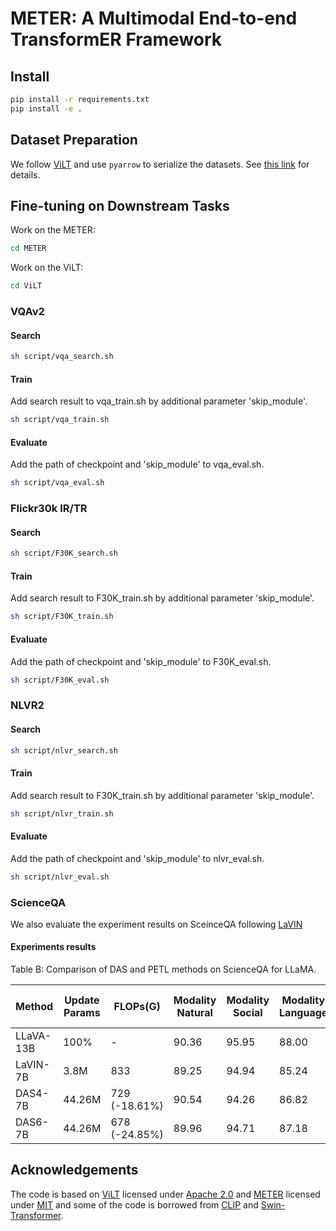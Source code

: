 # METER: A Multimodal End-to-end TransformER Framework

## Install

```bash
pip install -r requirements.txt
pip install -e .
```

## Dataset Preparation

We follow [ViLT](https://github.com/dandelin/ViLT) and use `pyarrow` to serialize the datasets. See [this link](https://github.com/dandelin/ViLT/blob/master/DATA.md) for details.

## Fine-tuning on Downstream Tasks

Work on the METER:

```bash
cd METER
```

Work on the ViLT:

```bash
cd ViLT
```

### VQAv2

#### Search

```bash
sh script/vqa_search.sh
```

#### Train

Add search result to vqa_train.sh by additional parameter 'skip_module'.  

```bash
sh script/vqa_train.sh
```

#### Evaluate

Add the path of checkpoint and 'skip_module' to vqa_eval.sh.

```bash
sh script/vqa_eval.sh
```

### Flickr30k IR/TR

#### Search

```bash
sh script/F30K_search.sh
```

#### Train

Add search result to F30K_train.sh by additional parameter 'skip_module'.  

```bash
sh script/F30K_train.sh
```

#### Evaluate

Add the path of checkpoint and 'skip_module' to F30K_eval.sh.

```bash
sh script/F30K_eval.sh
```

### NLVR2

#### Search

```bash
sh script/nlvr_search.sh
```

#### Train

Add search result to F30K_train.sh by additional parameter 'skip_module'.  

```bash
sh script/nlvr_train.sh
```

#### Evaluate

Add the path of checkpoint and 'skip_module' to nlvr_eval.sh.

```bash
sh script/nlvr_eval.sh
```

### ScienceQA

We also evaluate the experiment results on SceinceQA following [LaVIN](https://github.com/luogen1996/LaVIN/tree/main)

#### Experiments results

<p>Table B: Comparison of DAS and PETL methods on ScienceQA for LLaMA.</p>
<table>
<thead>
<tr>
<th>Method</th>
<th>Update Params</th>
<th>FLOPs(G)</th>
<th>Modality Natural</th>
<th>Modality Social</th>
<th>Modality Language</th>
<th>Context Text</th>
<th>Context Image</th>
<th>Context No</th>
<th>Grade G1-6</th>
<th>Grade G7-12</th>
<th>Avg</th>
</tr>
</thead>
<tbody><tr>
<td>LLaVA-13B</td>
<td>100%</td>
<td>-</td>
<td>90.36</td>
<td>95.95</td>
<td>88.00</td>
<td>89.49</td>
<td>88.00</td>
<td>90.66</td>
<td>90.93</td>
<td>90.90</td>
<td>90.92</td>
</tr>
<tr>
<td>LaVIN-7B</td>
<td>3.8M</td>
<td>833</td>
<td>89.25</td>
<td>94.94</td>
<td>85.24</td>
<td>88.51</td>
<td>87.46</td>
<td>88.08</td>
<td>90.16</td>
<td>88.07</td>
<td>89.41</td>
</tr>
<tr>
<td>DAS4-7B</td>
<td>44.26M</td>
<td>729 (-18.61%)</td>
<td>90.54</td>
<td>94.26</td>
<td>86.82</td>
<td>89.74</td>
<td>87.65</td>
<td>89.76</td>
<td>90.97</td>
<td>89.26</td>
<td>90.36</td>
</tr>
<tr>
<td>DAS6-7B</td>
<td>44.26M</td>
<td>678 (-24.85%)</td>
<td>89.96</td>
<td>94.71</td>
<td>87.18</td>
<td>89.00</td>
<td>87.7</td>
<td>89.97</td>
<td>90.75</td>
<td>89.32</td>
<td>90.24</td>
</tr>
</tbody></table>

## Acknowledgements

The code is based on [ViLT](https://github.com/dandelin/ViLT) licensed under [Apache 2.0](https://github.com/dandelin/ViLT/blob/master/LICENSE) and [METER](https://github.com/zdou0830/METER/tree/main) licensed under [MIT](https://github.com/zdou0830/METER/blob/main/LICENSE) and some of the code is borrowed from [CLIP](https://github.com/openai/CLIP) and [Swin-Transformer](https://github.com/microsoft/Swin-Transformer).